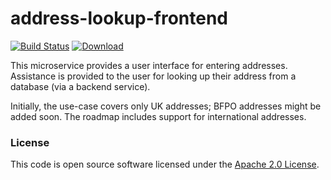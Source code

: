 
# address-lookup-frontend

[![Build Status](https://travis-ci.org/hmrc/address-lookup-frontend.svg?branch=master)](https://travis-ci.org/hmrc/address-lookup-frontend) [ ![Download](https://api.bintray.com/packages/hmrc/releases/address-lookup-frontend/images/download.svg) ](https://bintray.com/hmrc/releases/address-lookup-frontend/_latestVersion)

This microservice provides a user interface for entering addresses. Assistance is provided
to the user for looking up their address from a database (via a backend service).

Initially, the use-case covers only UK addresses; BFPO addresses might be added soon.
The roadmap includes support for international addresses.

### License

This code is open source software licensed under the [Apache 2.0 License]("http://www.apache.org/licenses/LICENSE-2.0.html").

